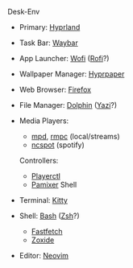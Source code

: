 Desk-Env
 - Primary: [Hyprland](https://wiki.archlinux.org/title/Hyprland)
 - Task Bar: [Waybar](https://wiki.archlinux.org/title/Waybar)
 - App Launcher: [Wofi](https://github.com/SimplyCEO/wofi) ([Rofi](https://wiki.archlinux.org/title/Rofi)?)
 - Wallpaper Manager: [Hyprpaper](https://github.com/hyprwm/hyprpaper)

 - Web Browser: [Firefox](https://wiki.archlinux.org/title/Firefox)
 - File Manager: [Dolphin](https://wiki.archlinux.org/title/Dolphin) ([Yazi](https://yazi-rs.github.io/docs/installation/)?)
 - Media Players:
    - [mpd](https://wiki.archlinux.org/title/Music_Player_Daemon), [rmpc](https://mierak.github.io/rmpc/next/installation/) (local/streams)
    - [ncspot](https://github.com/hrkfdn/ncspot) (spotify)

    Controllers:
    - [Playerctl](https://github.com/altdesktop/playerctl)
    - [Pamixer](https://github.com/cdemoulins/pamixer)
Shell
 - Terminal: [Kitty](https://wiki.archlinux.org/title/Kitty)
 - Shell: [Bash](https://wiki.archlinux.org/title/Bash) ([Zsh](https://wiki.archlinux.org/title/Zsh)?)
    - [Fastfetch](https://github.com/fastfetch-cli/fastfetch)
    - [Zoxide](https://github.com/ajeetdsouza/zoxide)
 - Editor: [Neovim](https://wiki.archlinux.org/title/Neovim)
